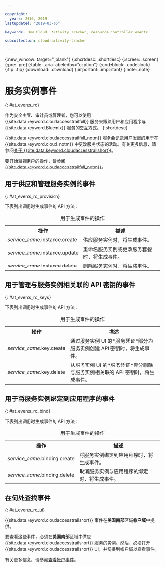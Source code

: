 ```yaml
---

copyright:
  years: 2016, 2019
lastupdated: "2019-03-06"

keywords: IBM Cloud, Activity Tracker, resource controller events

subcollection: cloud-activity-tracker

---
```


{:new_window: target="_blank"}
{:shortdesc: .shortdesc}
{:screen: .screen}
{:pre: .pre}
{:table: .aria-labeledby="caption"}
{:codeblock: .codeblock}
{:tip: .tip}
{:download: .download}
{:important: .important}
{:note: .note}

# 服务实例事件  
{: #at_events_rc}

作为安全主管、审计员或管理者，您可以使用 {{site.data.keyword.cloudaccesstrailfull}} 服务来跟踪用户和应用程序与 {{site.data.keyword.Bluemix}} 服务的交互方式。
{:shortdesc}

{{site.data.keyword.cloudaccesstrailfull_notm}} 服务会记录用户发起的用于在 {{site.data.keyword.cloud_notm}} 中更改服务状态的活动。有关更多信息，请参阅[关于 {{site.data.keyword.cloudaccesstrailshort}}](/docs/services/cloud-activity-tracker?topic=cloud-activity-tracker-activity_tracker_ov#activity_tracker_ov)。

要开始监视用户的操作，请参阅[{{site.data.keyword.cloudaccesstrailfull_notm}}](/docs/services/cloud-activity-tracker?topic=cloud-activity-tracker-getting-started-with-cla#getting-started-with-cla)。 


## 用于供应和管理服务实例的事件
{: #at_events_rc_provision}

下表列出调用时生成事件的 API 方法：

<table>
  <caption>用于生成事件的操作</caption>
  <tr>
    <th>操作</th>
	  <th>描述</th>
  </tr>
  <tr>
    <td><i>service_name</i>.instance.create</td>
	  <td>供应服务实例时，将生成事件。</td>
  </tr>
  <tr>
    <td><i>service_name</i>.instance.update</td>
	  <td>重命名服务实例或更改服务套餐时，将生成事件。</td>
  </tr>
  <tr>
    <td><i>service_name</i>.instance.delete</td>
	  <td>删除服务实例时，将生成事件。</td>
  </tr>
</table>


##  用于管理与服务实例相关联的 API 密钥的事件
{: #at_events_rc_keys}

下表列出调用时生成事件的 API 方法：

<table>
  <caption>用于生成事件的操作</caption>
  <tr>
    <th>操作</th>
	  <th>描述</th>
  </tr>
  <tr>
    <td><i>service_name</i>.key.create</td>
	  <td>通过服务实例 UI 的*服务凭证*部分为服务实例创建 API 密钥时，将生成事件。</td>
  </tr>
  <tr>
    <td><i>service_name</i>.key.delete</td>
	  <td>从服务实例 UI 的*服务凭证*部分删除与服务实例相关联的 API 密钥时，将生成事件。</td>
  </tr>
</table>

##  用于将服务实例绑定到应用程序的事件
{: #at_events_rc_bind}

下表列出调用时生成事件的 API 方法：

<table>
  <caption>用于生成事件的操作</caption>
  <tr>
    <th>操作</th>
	  <th>描述</th>
  </tr>
  <tr>
    <td><i>service_name</i>.binding.create</td>
	  <td>将服务实例绑定到应用程序时，将生成事件。</td>
  </tr>
  <tr>
    <td><i>service_name</i>.binding.delete</td>
	  <td>取消服务实例与应用程序的绑定时，将生成事件。</td>
  </tr>
</table>




## 在何处查找事件
{: #at_events_rc_ui}

{{site.data.keyword.cloudaccesstrailshort}} 事件在**美国南部**区域**帐户域**中提供。

要查看这些事件，必须在**美国南部**区域中供应 {{site.data.keyword.cloudaccesstrailshort}} 服务的实例。然后，必须打开 {{site.data.keyword.cloudaccesstrailshort}} UI，并切换到帐户域以查看事件。 

有关更多信息，请参阅[查看帐户事件](/docs/services/cloud-activity-tracker/how-to/manage-events-ui?topic=cloud-activity-tracker-view_acc_events#view_acc_events_account_events)。



